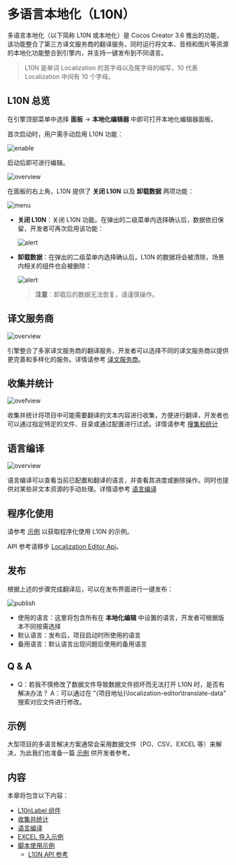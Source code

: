 # 多语言本地化（L10N）

多语言本地化（以下简称 L10N 或本地化）是 Cocos Creator 3.6 推出的功能，该功能整合了第三方译文服务商的翻译服务，同时运行将文本、音频和图片等资源的本地化功能整合到引擎内，并支持一键发布到不同语言。

> L10N 是单词 Localization 的首字母以及尾字母的缩写，10 代表 Localization 中间有 10 个字母。

## L10N 总览

在引擎顶部菜单中选择 **面板** -> **本地化编辑器** 中即可打开本地化编辑器面板。 <br>

首次启动时，用户需手动启用 L10N 功能：

![enable](overview/enable.png)

启动后即可进行编辑。

![overview](overview/overview.png)

在面板的右上角，L10N 提供了 **关闭 L10N** 以及 **卸载数据** 两项功能：

![menu](overview/menu.png)

- **关闭 L10N**：关闭 L10N 功能。在弹出的二级菜单内选择确认后，数据依旧保留，开发者可再次启用该功能：

    ![alert](overview/close-alert.png)

- **卸载数据**：在弹出的二级菜单内选择确认后，L10N 的数据将会被清除，场景内相关的组件也会被删除：

    ![alert](overview/uninstal-alert.png)

    > **注意**：卸载后的数据无法恢复，请谨慎操作。

## 译文服务商

![overview](translation-service/overview.png)

引擎整合了多家译文服务商的翻译服务，开发者可以选择不同的译文服务商以提供更完善和多样化的服务。详情请参考 [译文服务商](translation-service.md)。

## 收集并统计

![ovefview](collect/overview.png)

收集并统计将项目中可能需要翻译的文本内容进行收集，方便进行翻译，开发者也可以通过指定特定的文件、目录或通过配置进行过滤。详情请参考 [搜集和统计](collect-and-count.md)

## 语言编译

![overview](compile/overview.png)

语言编译可以查看当前已配置和翻译的语言，并查看其进度或删除操作。同时也提供对某些非文本资源的手动处理。详情请参考 [语言编译](compile-language.md)

## 程序化使用

请参考 [示例](script-using.md) 以获取程序化使用 L10N 的示例。

API 参考请移步 [Localization Editor Api](localization-editor-api.md)。

## 发布

根据上述的步骤完成翻译后，可以在发布界面进行一键发布：

![publish](overview/publish.png)

- 使用的语言：这里将包含所有在 **本地化编辑** 中设置的语言，开发者可根据版本不同按需选择
- 默认语言：发布后，项目启动时所使用的语言
- 备用语言：默认语言出现问题后使用的备用语言

## Q & A

- Q：若我不慎修改了数据文件导致数据文件损坏而无法打开 L10N 时，是否有解决办法？
  A：可以通过在 "{项目地址}\localization-editor\translate-data" 搜索对应文件进行修改。

## 示例

大型项目的多语言解决方案通常会采用数据文件（PO、CSV、EXCEL 等）来解决，为此我们也准备一篇 [示例](example-excel.md) 供开发者参考。

## 内容

本章将包含以下内容：

- [L10nLabel 组件](./l10n-label.md)
- [收集并统计](./collect-and-count.md)
- [语言编译](./compile-language.md)
- [EXCEL 导入示例](./example-excel.md)
- [脚本使用示例](./script-using.md)
    - [L10N API 参考](./localization-editor-api.md)
